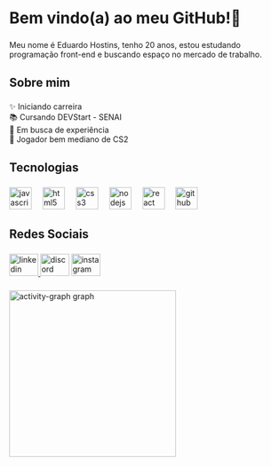 <h1 align="left">Bem vindo(a) ao meu GitHub!👋</h1>

###

<p align="left">Meu nome é Eduardo Hostins, tenho 20 anos, estou estudando programação front-end e buscando espaço no mercado de trabalho.</p>

###

<h2 align="left">Sobre mim</h2>

###

<p align="left">✨ Iniciando carreira<br>📚 Cursando DEVStart - SENAI<br>🎯 Em busca de experiência<br>🎲 Jogador bem mediano de CS2</p>

###

<h2 align="left">Tecnologias</h2>

###

<div align="left">
  <img src="https://cdn.jsdelivr.net/gh/devicons/devicon/icons/javascript/javascript-original.svg" height="40" alt="javascript logo"  />
  <img width="12" />
  <img src="https://cdn.jsdelivr.net/gh/devicons/devicon/icons/html5/html5-original.svg" height="40" alt="html5 logo"  />
  <img width="12" />
  <img src="https://cdn.jsdelivr.net/gh/devicons/devicon/icons/css3/css3-original.svg" height="40" alt="css3 logo"  />
  <img width="12" />
  <img src="https://cdn.jsdelivr.net/gh/devicons/devicon/icons/nodejs/nodejs-original.svg" height="40" alt="nodejs logo"  />
  <img width="12" />
  <img src="https://cdn.jsdelivr.net/gh/devicons/devicon/icons/react/react-original.svg" height="40" alt="react logo"  />
  <img width="12" />
  <img src="https://cdn.jsdelivr.net/gh/devicons/devicon/icons/github/github-original.svg" height="40" alt="github logo"  />
</div>

###

<h2 align="left">Redes Sociais</h2>

###

<div align="left">
  <a href="https://br.linkedin.com/in/eduardo-hostins-a5b1831b6" target="_blank">
    <img src="https://raw.githubusercontent.com/maurodesouza/profile-readme-generator/master/src/assets/icons/social/linkedin/default.svg" width="52" height="40" alt="linkedin logo"  />
  </a>
  <img src="https://raw.githubusercontent.com/maurodesouza/profile-readme-generator/master/src/assets/icons/social/discord/default.svg" width="52" height="40" alt="discord logo"  />
  <img src="https://raw.githubusercontent.com/maurodesouza/profile-readme-generator/master/src/assets/icons/social/instagram/default.svg" width="52" height="40" alt="instagram logo"  />
</div>

###

<div align="left">
  <img src="https://github-readme-activity-graph.vercel.app/graph?username=eduardohostins&radius=16&theme=react&area=true&order=5" height="300" alt="activity-graph graph"  />
</div>

###
